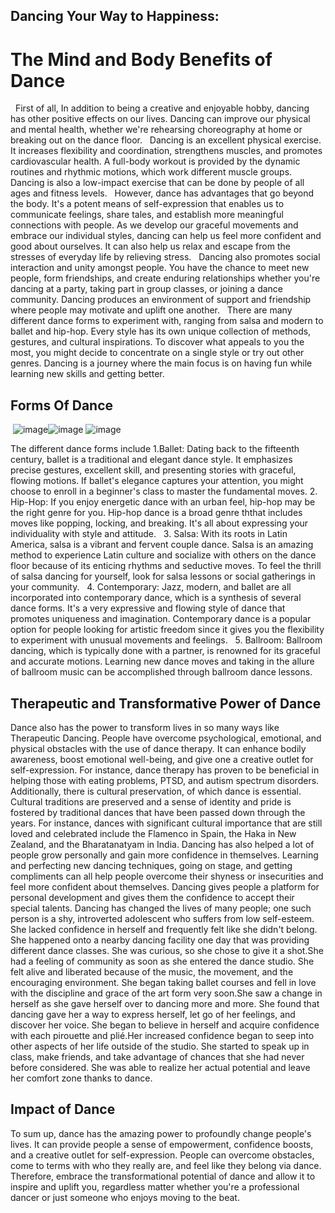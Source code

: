 ## Dancing Your Way to Happiness:
  # The Mind and Body Benefits of Dance
 
First of all, In addition to being a creative and enjoyable hobby, dancing has other positive effects on our lives. Dancing can improve our physical and mental health, whether we're rehearsing choreography at home or breaking out on the dance floor.
 
Dancing is an excellent physical exercise. It increases flexibility and coordination, strengthens muscles, and promotes cardiovascular health. A full-body workout is provided by the dynamic routines and rhythmic motions, which work different muscle groups. Dancing is also a low-impact exercise that can be done by people of all ages and fitness levels.
 
However, dance has advantages that go beyond the body. It's a potent means of self-expression that enables us to communicate feelings, share tales, and establish more meaningful connections with people. As we develop our graceful movements and embrace our individual styles, dancing can help us feel more confident and good about ourselves. It can also help us relax and escape from the stresses of everyday life by relieving stress.
 
Dancing also promotes social interaction and unity amongst people. You have the chance to meet new people, form friendships, and create enduring relationships whether you're dancing at a party, taking part in group classes, or joining a dance community.
Dancing produces an environment of support and friendship where people may motivate and uplift one another.
 
There are many different dance forms to experiment with, ranging from salsa and modern to ballet and hip-hop. Every style has its own unique collection of methods, gestures, and cultural inspirations. To discover what appeals to you the most, you might decide to concentrate on a single style or try out other genres. Dancing is a journey where the main focus is on having fun while learning new skills and getting better.
## Forms Of Dance
 ![image](https://github.com/AmaAdusei/leenhassan/assets/148862738/741636b1-3571-419c-b3e9-dba5cb98f609)![image](https://github.com/AmaAdusei/leenhassan/assets/148862738/d2add772-44e6-4512-b73e-65da55ef7a0a) ![image](https://github.com/AmaAdusei/leenhassan/assets/148862738/8d90d0f6-3cf3-4939-8a98-01badd9b110c)



The different dance forms include
1.Ballet: Dating back to the fifteenth century, ballet is a traditional and elegant dance style. It emphasizes precise gestures, excellent skill, and presenting stories with graceful, flowing motions. If ballet's elegance captures your attention, you might choose to enroll in a beginner's class to master the fundamental moves.
2. Hip-Hop: If you enjoy energetic dance with an urban feel, hip-hop may be the right genre for you. Hip-hop dance is a broad genre ththat includes moves like popping, locking, and breaking. It's all about expressing your individuality with style and attitude.
 
3. Salsa: With its roots in Latin America, salsa is a vibrant and fervent couple dance. Salsa is an amazing method to experience Latin culture and socialize with others on the dance floor because of its enticing rhythms and seductive moves. To feel the thrill of salsa dancing for yourself, look for salsa lessons or social gatherings in your community.
 
4. Contemporary: Jazz, modern, and ballet are all incorporated into contemporary dance, which is a synthesis of several dance forms. It's a very expressive and flowing style of dance that promotes uniqueness and imagination. Contemporary dance is a popular option for people looking for artistic freedom since it gives you the flexibility to experiment with unusual movements and feelings.
 
5. Ballroom: Ballroom dancing, which is typically done with a partner, is renowned for its graceful and accurate motions. Learning new dance moves and taking in the allure of ballroom music can be accomplished through ballroom dance lessons.
## Therapeutic and Transformative Power of Dance
Dance also has the power to transform lives in so many ways like Therapeutic Dancing. People have overcome psychological, emotional, and physical obstacles with the use of dance therapy. It can enhance bodily awareness, boost emotional well-being, and give one a creative outlet for self-expression. For instance, dance therapy has proven to be beneficial in helping those with eating problems, PTSD, and autism spectrum disorders. Additionally, there is cultural preservation, of which dance is essential. Cultural traditions are preserved and a sense of identity and pride is fostered by traditional dances that have been passed down through the years. For instance, dances with significant cultural importance that are still loved and celebrated include the Flamenco in Spain, the Haka in New Zealand, and the Bharatanatyam in India. Dancing has also helped a lot of people grow personally and gain more confidence in themselves. Learning and perfecting new dancing techniques, going on stage, and getting compliments can all help people overcome their shyness or insecurities and feel more confident about themselves. Dancing gives people a platform for personal development and gives them the confidence to accept their special talents.
Dancing has changed the lives of many people; one such person is a shy, introverted adolescent who suffers from low self-esteem. She lacked confidence in herself and frequently felt like she didn't belong. She happened onto a nearby dancing facility one day that was providing different dance classes. She was curious, so she chose to give it a shot.She had a feeling of community as soon as she entered the dance studio. She felt alive and liberated because of the music, the movement, and the encouraging environment. She began taking ballet courses and fell in love with the discipline and grace of the art form very soon.She saw a change in herself as she gave herself over to dancing more and more. She found that dancing gave her a way to express herself, let go of her feelings, and discover her voice. She began to believe in herself and acquire confidence with each pirouette and plié.Her increased confidence began to seep into other aspects of her life outside of the studio. She started to speak up in class, make friends, and take advantage of chances that she had never before considered. She was able to realize her actual potential and leave her comfort zone thanks to dance.
## Impact of Dance
To sum up, dance has the amazing power to profoundly change people's lives. It can provide people a sense of empowerment, confidence boosts, and a creative outlet for self-expression. People can overcome obstacles, come to terms with who they really are, and feel like they belong via dance. Therefore, embrace the transformational potential of dance and allow it to inspire and uplift you, regardless matter whether you're a professional dancer or just someone who enjoys moving to the beat.
